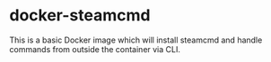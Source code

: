 # docker-steamcmd

This is a basic Docker image which will install steamcmd and handle commands from outside the container via CLI.
